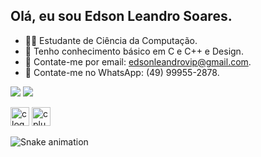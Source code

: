 ## Olá, eu sou Edson Leandro Soares.

- 👨‍💻 Estudante de Ciência da Computação.
- 🚀 Tenho conhecimento básico em C e C++ e Design.
- 📧 Contate-me por email: edsonleandrovip@gmail.com.
- 📲 Contate-me no WhatsApp: (49) 99955-2878.

<a href="https://www.instagram.com/eedson_soares/" target="_blank"><img src="https://img.shields.io/badge/-Instagram-%23E4405F?style=for-the-badge&logo=instagram&logoColor=white" target="_blank"></a>
<a href="https://www.linkedin.com/in/edson-leandro-soares-1b38611a4/" target="_blank"><img src="https://img.shields.io/badge/-LinkedIn-%230077B5?style=for-the-badge&logo=linkedin&logoColor=white" target="_blank"></a>

<div class="image-container">
   <img src="https://cdn.jsdelivr.net/gh/devicons/devicon/icons/c/c-original.svg" height="30" alt="c logo" />
   <img src="https://cdn.jsdelivr.net/gh/devicons/devicon/icons/cplusplus/cplusplus-original.svg" height="30" alt="cplusplus logo" />
</div>  

![Snake animation](https://github.com/imthedaniel/imthedaniel/blob/output/github-contribution-grid-snake.svg)     


